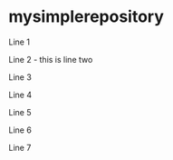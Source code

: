 # mysimplerepository

Line 1


Line 2 - this is line two


Line 3

Line 4

Line 5


Line 6





Line 7

